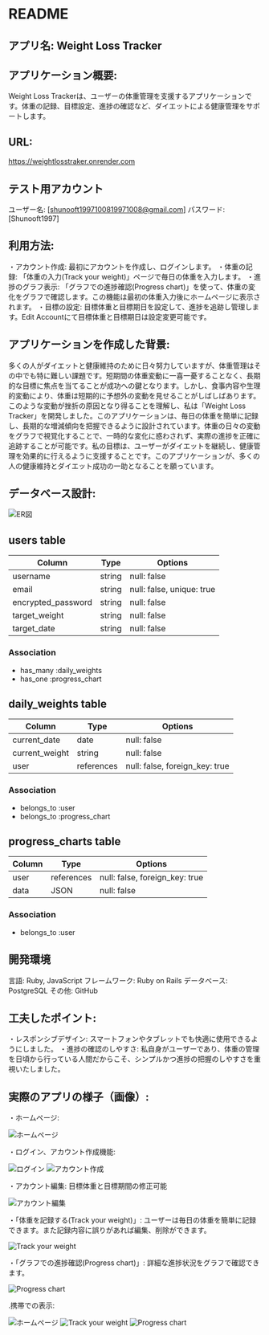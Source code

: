 # README

## アプリ名: Weight Loss Tracker

## アプリケーション概要:
Weight Loss Trackerは、ユーザーの体重管理を支援するアプリケーションです。体重の記録、目標設定、進捗の確認など、ダイエットによる健康管理をサポートします。

## URL:
https://weightlosstraker.onrender.com

## テスト用アカウント
ユーザー名: [shunooft1997100819971008@gmail.com]
パスワード: [Shunooft1997]

## 利用方法:
・アカウント作成: 最初にアカウントを作成し、ログインします。
・体重の記録: 「体重の入力(Track your weight)」ページで毎日の体重を入力します。
・進捗のグラフ表示: 「グラフでの進捗確認(Progress chart)」を使って、体重の変化をグラフで確認します。この機能は最初の体重入力後にホームページに表示されます。
・目標の設定: 目標体重と目標期日を設定して、進捗を追跡し管理します。Edit Accountにて目標体重と目標期日は設定変更可能です。

## アプリケーションを作成した背景:
 多くの人がダイエットと健康維持のために日々努力していますが、体重管理はその中でも特に難しい課題です。短期間の体重変動に一喜一憂することなく、長期的な目標に焦点を当てることが成功への鍵となります。しかし、食事内容や生理的変動により、体重は短期的に予想外の変動を見せることがしばしばあります。このような変動が挫折の原因となり得ることを理解し、私は「Weight Loss Tracker」を開発しました。このアプリケーションは、毎日の体重を簡単に記録し、長期的な増減傾向を把握できるように設計されています。体重の日々の変動をグラフで視覚化することで、一時的な変化に惑わされず、実際の進捗を正確に追跡することが可能です。私の目標は、ユーザーがダイエットを継続し、健康管理を効果的に行えるように支援することです。このアプリケーションが、多くの人の健康維持とダイエット成功の一助となることを願っています。

## データベース設計:
![ER図](app/assets/images/ER.jpg)

## users table

| Column             | Type   | Options                   |
|--------------------|--------|---------------------------|
| username           | string | null: false               |
| email              | string | null: false, unique: true |
| encrypted_password | string | null: false               |
| target_weight      | string | null: false               |
| target_date        | string | null: false               |

### Association

- has_many :daily_weights
- has_one :progress_chart

## daily_weights table

| Column             | Type       | Options                        |
|----------------    |------------|--------------------------------|
| current_date       | date       | null: false                    |
| current_weight     | string     | null: false                    |
| user               | references | null: false, foreign_key: true |

### Association

- belongs_to :user
- belongs_to :progress_chart

## progress_charts table

| Column             | Type       | Options                        |
|--------------------|------------|--------------------------------|
| user               | references | null: false, foreign_key: true |
| data               | JSON       | null: false                    |
### Association

- belongs_to :user

## 開発環境
言語: Ruby, JavaScript
フレームワーク: Ruby on Rails
データベース: PostgreSQL
その他: GitHub

## 工夫したポイント:
・レスポンシブデザイン: スマートフォンやタブレットでも快適に使用できるようにしました。
・進捗の確認のしやすさ: 私自身がユーザーであり、体重の管理を日頃から行っている人間だからこそ、シンプルかつ進捗の把握のしやすさを重視いたしました。

## 実際のアプリの様子（画像）:
・ホームページ:

![ホームページ](app/assets/images/home.jpg)

・ログイン、アカウント作成機能:

![ログイン](app/assets/images/login.jpg)
![アカウント作成](app/assets/images/signup.jpg)

・アカウント編集: 目標体重と目標期間の修正可能

![アカウント編集](app/assets/images/edit.jpg)

・「体重を記録する(Track your weight)」: ユーザーは毎日の体重を簡単に記録できます。また記録内容に誤りがあれば編集、削除ができます。

![Track your weight](app/assets/images/track_your_weight.jpg)

・「グラフでの進捗確認(Progress chart)」: 詳細な進捗状況をグラフで確認できます。

![Progress chart](app/assets/images/progress_chart.jpg)

.携帯での表示:

![ホームページ](app/assets/images/phonepic_home.jpg)
![Track your weight](app/assets/images/phonepic_track_your_weight.jpg)
![Progress chart](app/assets/images/phonepic_progress_chart.jpg)
